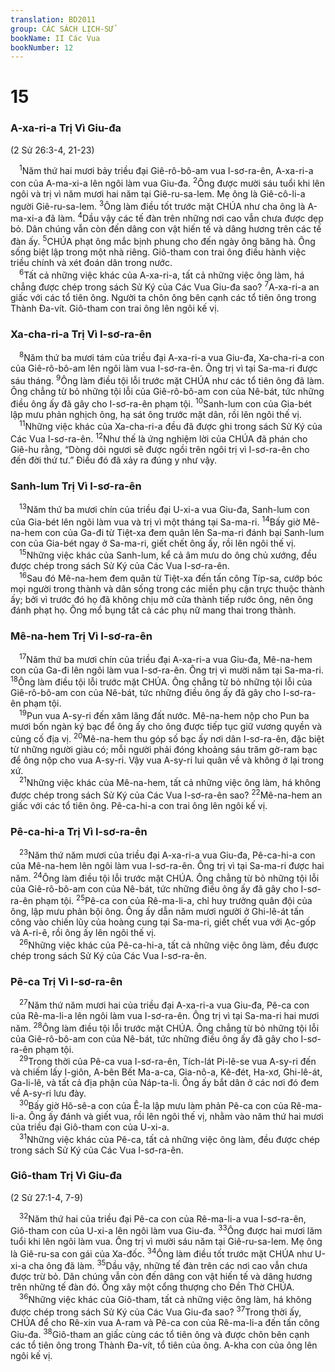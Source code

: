 ```yaml
---
translation: BD2011
group: CÁC SÁCH LỊCH-SỬ
bookName: II Các Vua 
bookNumber: 12
---
```


<div class="title"><h1>15</h1><h3>A-xa-ri-a Trị Vì Giu-đa</h3><p>(2 Sử 26:3-4, 21-23)</p></div>
<span class="verse 2vua_15_1"> <sup>1</sup>Năm thứ hai mươi bảy triều đại Giê-rô-bô-am vua I-sơ-ra-ên, A-xa-ri-a con của A-ma-xi-a lên ngôi làm vua Giu-đa. </span>
<span class="verse 2vua_15_2"><sup>2</sup>Ông được mười sáu tuổi khi lên ngôi và trị vì năm mươi hai năm tại Giê-ru-sa-lem. Mẹ ông là Giê-cô-li-a người Giê-ru-sa-lem. </span>
<span class="verse 2vua_15_3"><sup>3</sup>Ông làm điều tốt trước mặt CHÚA như cha ông là A-ma-xi-a đã làm. </span>
<span class="verse 2vua_15_4"><sup>4</sup>Dầu vậy các tế đàn trên những nơi cao vẫn chưa được dẹp bỏ. Dân chúng vẫn còn đến dâng con vật hiến tế và dâng hương trên các tế đàn ấy. </span>
<span class="verse 2vua_15_5"><sup>5</sup>CHÚA phạt ông mắc bịnh phung cho đến ngày ông băng hà. Ông sống biệt lập trong một nhà riêng. Giô-tham con trai ông điều hành việc triều chính và xét đoán dân trong nước.<br/></span>
<span class="verse 2vua_15_6"> <sup>6</sup>Tất cả những việc khác của A-xa-ri-a, tất cả những việc ông làm, há chẳng được chép trong sách Sử Ký của Các Vua Giu-đa sao? </span>
<span class="verse 2vua_15_7"><sup>7</sup>A-xa-ri-a an giấc với các tổ tiên ông. Người ta chôn ông bên cạnh các tổ tiên ông trong Thành Ða-vít. Giô-tham con trai ông lên ngôi kế vị.<br/></span>
<div class="title"><h3>Xa-cha-ri-a Trị Vì I-sơ-ra-ên</h3></div>
<span class="verse 2vua_15_8"> <sup>8</sup>Năm thứ ba mươi tám của triều đại A-xa-ri-a vua Giu-đa, Xa-cha-ri-a con của Giê-rô-bô-am lên ngôi làm vua I-sơ-ra-ên. Ông trị vì tại Sa-ma-ri được sáu tháng. </span>
<span class="verse 2vua_15_9"><sup>9</sup>Ông làm điều tội lỗi trước mặt CHÚA như các tổ tiên ông đã làm. Ông chẳng từ bỏ những tội lỗi của Giê-rô-bô-am con của Nê-bát, tức những điều ông ấy đã gây cho I-sơ-ra-ên phạm tội. </span>
<span class="verse 2vua_15_10"><sup>10</sup>Sanh-lum con của Gia-bét lập mưu phản nghịch ông, hạ sát ông trước mặt dân, rồi lên ngôi thế vị.<br/></span>
<span class="verse 2vua_15_11"> <sup>11</sup>Những việc khác của Xa-cha-ri-a đều đã được ghi trong sách Sử Ký của Các Vua I-sơ-ra-ên. </span>
<span class="verse 2vua_15_12"><sup>12</sup>Như thế là ứng nghiệm lời của CHÚA đã phán cho Giê-hu rằng, “Dòng dõi ngươi sẽ được ngồi trên ngôi trị vì I-sơ-ra-ên cho đến đời thứ tư.” Ðiều đó đã xảy ra đúng y như vậy.<br/></span>
<div class="title"><h3>Sanh-lum Trị Vì I-sơ-ra-ên</h3></div>
<span class="verse 2vua_15_13"> <sup>13</sup>Năm thứ ba mươi chín của triều đại U-xi-a vua Giu-đa, Sanh-lum con của Gia-bét lên ngôi làm vua và trị vì một tháng tại Sa-ma-ri. </span>
<span class="verse 2vua_15_14"><sup>14</sup>Bấy giờ Mê-na-hem con của Ga-đi từ Tiệt-xa đem quân lên Sa-ma-ri đánh bại Sanh-lum con của Gia-bét ngay ở Sa-ma-ri, giết chết ông ấy, rồi lên ngôi thế vị.<br/></span>
<span class="verse 2vua_15_15"> <sup>15</sup>Những việc khác của Sanh-lum, kể cả âm mưu do ông chủ xướng, đều được chép trong sách Sử Ký của Các Vua I-sơ-ra-ên.<br/></span>
<span class="verse 2vua_15_16"> <sup>16</sup>Sau đó Mê-na-hem đem quân từ Tiệt-xa đến tấn công Típ-sa, cướp bóc mọi người trong thành và dân sống trong các miền phụ cận trực thuộc thành ấy; bởi vì trước đó họ đã không chịu mở cửa thành tiếp rước ông, nên ông đánh phạt họ. Ông mổ bụng tất cả các phụ nữ mang thai trong thành.<br/></span>
<div class="title"><h3>Mê-na-hem Trị Vì I-sơ-ra-ên</h3></div>
<span class="verse 2vua_15_17"> <sup>17</sup>Năm thứ ba mươi chín của triều đại A-xa-ri-a vua Giu-đa, Mê-na-hem con của Ga-đi lên ngôi làm vua I-sơ-ra-ên. Ông trị vì mười năm tại Sa-ma-ri. </span>
<span class="verse 2vua_15_18"><sup>18</sup>Ông làm điều tội lỗi trước mặt CHÚA. Ông chẳng từ bỏ những tội lỗi của Giê-rô-bô-am con của Nê-bát, tức những điều ông ấy đã gây cho I-sơ-ra-ên phạm tội.<br/></span>
<span class="verse 2vua_15_19"> <sup>19</sup>Pun vua A-sy-ri đến xâm lăng đất nước. Mê-na-hem nộp cho Pun ba mươi bốn ngàn ký bạc để ông ấy cho ông được tiếp tục giữ vương quyền và củng cố địa vị. </span>
<span class="verse 2vua_15_20"><sup>20</sup>Mê-na-hem thu góp số bạc ấy nơi dân I-sơ-ra-ên, đặc biệt từ những người giàu có; mỗi người phải đóng khoảng sáu trăm gờ-ram bạc để ông nộp cho vua A-sy-ri. Vậy vua A-sy-ri lui quân về và không ở lại trong xứ.<br/></span>
<span class="verse 2vua_15_21"> <sup>21</sup>Những việc khác của Mê-na-hem, tất cả những việc ông làm, há không được chép trong sách Sử Ký của Các Vua I-sơ-ra-ên sao? </span>
<span class="verse 2vua_15_22"><sup>22</sup>Mê-na-hem an giấc với các tổ tiên ông. Pê-ca-hi-a con trai ông lên ngôi kế vị.<br/></span>
<div class="title"><h3>Pê-ca-hi-a Trị Vì I-sơ-ra-ên</h3></div>
<span class="verse 2vua_15_23"> <sup>23</sup>Năm thứ năm mươi của triều đại A-xa-ri-a vua Giu-đa, Pê-ca-hi-a con của Mê-na-hem lên ngôi làm vua I-sơ-ra-ên. Ông trị vì tại Sa-ma-ri được hai năm. </span>
<span class="verse 2vua_15_24"><sup>24</sup>Ông làm điều tội lỗi trước mặt CHÚA. Ông chẳng từ bỏ những tội lỗi của Giê-rô-bô-am con của Nê-bát, tức những điều ông ấy đã gây cho I-sơ-ra-ên phạm tội. </span>
<span class="verse 2vua_15_25"><sup>25</sup>Pê-ca con của Rê-ma-li-a, chỉ huy trưởng quân đội của ông, lập mưu phản bội ông. Ông ấy dẫn năm mươi người ở Ghi-lê-át tấn công vào chiến lũy của hoàng cung tại Sa-ma-ri, giết chết vua với Ạc-gốp và A-ri-ê, rồi ông ấy lên ngôi thế vị.<br/></span>
<span class="verse 2vua_15_26"> <sup>26</sup>Những việc khác của Pê-ca-hi-a, tất cả những việc ông làm, đều được chép trong sách Sử Ký của Các Vua I-sơ-ra-ên.<br/></span>
<div class="title"><h3>Pê-ca Trị Vì I-sơ-ra-ên</h3></div>
<span class="verse 2vua_15_27"> <sup>27</sup>Năm thứ năm mươi hai của triều đại A-xa-ri-a vua Giu-đa, Pê-ca con của Rê-ma-li-a lên ngôi làm vua I-sơ-ra-ên. Ông trị vì tại Sa-ma-ri hai mươi năm. </span>
<span class="verse 2vua_15_28"><sup>28</sup>Ông làm điều tội lỗi trước mặt CHÚA. Ông chẳng từ bỏ những tội lỗi của Giê-rô-bô-am con của Nê-bát, tức những điều ông ấy đã gây cho I-sơ-ra-ên phạm tội.<br/></span>
<span class="verse 2vua_15_29"> <sup>29</sup>Trong thời của Pê-ca vua I-sơ-ra-ên, Tích-lát Pi-lê-se vua A-sy-ri đến và chiếm lấy I-giôn, A-bên Bết Ma-a-ca, Gia-nô-a, Kê-đét, Ha-xơ, Ghi-lê-át, Ga-li-lê, và tất cả địa phận của Náp-ta-li. Ông ấy bắt dân ở các nơi đó đem về A-sy-ri lưu đày.<br/></span>
<span class="verse 2vua_15_30"> <sup>30</sup>Bấy giờ Hô-sê-a con của Ê-la lập mưu làm phản Pê-ca con của Rê-ma-li-a. Ông ấy đánh và giết vua, rồi lên ngôi thế vị, nhằm vào năm thứ hai mươi của triều đại Giô-tham con của U-xi-a.<br/></span>
<span class="verse 2vua_15_31"> <sup>31</sup>Những việc khác của Pê-ca, tất cả những việc ông làm, đều được chép trong sách Sử Ký của Các Vua I-sơ-ra-ên.<br/></span>
<div class="title"><h3>Giô-tham Trị Vì Giu-đa</h3><p>(2 Sử 27:1-4, 7-9)</p></div>
<span class="verse 2vua_15_32"> <sup>32</sup>Năm thứ hai của triều đại Pê-ca con của Rê-ma-li-a vua I-sơ-ra-ên, Giô-tham con của U-xi-a lên ngôi làm vua Giu-đa. </span>
<span class="verse 2vua_15_33"><sup>33</sup>Ông được hai mươi lăm tuổi khi lên ngôi làm vua. Ông trị vì mười sáu năm tại Giê-ru-sa-lem. Mẹ ông là Giê-ru-sa con gái của Xa-đốc. </span>
<span class="verse 2vua_15_34"><sup>34</sup>Ông làm điều tốt trước mặt CHÚA như U-xi-a cha ông đã làm. </span>
<span class="verse 2vua_15_35"><sup>35</sup>Dầu vậy, những tế đàn trên các nơi cao vẫn chưa được trừ bỏ. Dân chúng vẫn còn đến dâng con vật hiến tế và dâng hương trên những tế đàn đó. Ông xây một cổng thượng cho Ðền Thờ CHÚA.<br/></span>
<span class="verse 2vua_15_36"> <sup>36</sup>Những việc khác của Giô-tham, tất cả những việc ông làm, há không được chép trong sách Sử Ký của Các Vua Giu-đa sao? </span>
<span class="verse 2vua_15_37"><sup>37</sup>Trong thời ấy, CHÚA để cho Rê-xin vua A-ram và Pê-ca con của Rê-ma-li-a đến tấn công Giu-đa. </span>
<span class="verse 2vua_15_38"><sup>38</sup>Giô-tham an giấc cùng các tổ tiên ông và được chôn bên cạnh các tổ tiên ông trong Thành Ða-vít, tổ tiên của ông. A-kha con của ông lên ngôi kế vị.<br/></span>
